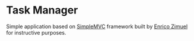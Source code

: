 # Task Manager

Simple application based on [SimpleMVC](https://github.com/ezimuel/SimpleMVC) framework built by [Enrico Zimuel](https://github.com/ezimuel/) for
instructive purposes. 
